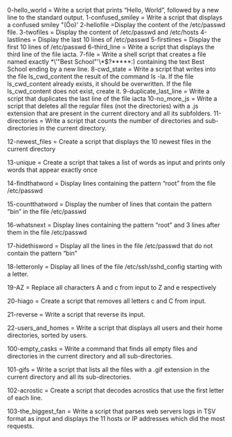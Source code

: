 0-hello_world = Write a script that prints “Hello, World”, followed by a new line to the standard output.
1-confused_smiley = Write a script that displays a confused smiley "(Ôo)'
2-hellofile =Display the content of the /etc/passwd file.
3-twofiles = Display the content of /etc/passwd and /etc/hosts
4-lastlines = Display the last 10 lines of /etc/passwd
5-firstlines = Display the first 10 lines of /etc/passwd
6-third_line = Write a script that displays the third line of the file iacta.
7-file = Write a shell script that creates a file named exactly \*\\'"Best School"\'\\*$\?\*\*\*\*\*:) containing the text Best School ending by a new line.
8-cwd_state = Write a script that writes into the file ls_cwd_content the result of the command ls -la. If the file ls_cwd_content already exists, it should be overwritten. If the file ls_cwd_content does not exist, create it.
9-duplicate_last_line = Write a script that duplicates the last line of the file iacta
10-no_more_js = Write a script that deletes all the regular files (not the directories) with a .js extension that are present in the current directory and all its subfolders.
11-directories = Write a script that counts the number of directories and sub-directories in the current directory.

12-newest_files = Create a script that displays the 10 newest files in the current directory

13-unique = Create a script that takes a list of words as input and prints only words that appear exactly once

14-findthatword = Display lines containing the pattern “root” from the file /etc/passwd

15-countthatword = Display the number of lines that contain the pattern “bin” in the file /etc/passwd

16-whatsnext = Display lines containing the pattern “root” and 3 lines after them in the file /etc/passwd

17-hidethisword = Display all the lines in the file /etc/passwd that do not contain the pattern “bin”

18-letteronly = Display all lines of the file /etc/ssh/sshd_config starting with a letter.

19-AZ = Replace all characters A and c from input to Z and e respectively

20-hiago = Create a script that removes all letters c and C from input.

21-reverse = Write a script that reverse its input.

22-users_and_homes = Write a script that displays all users and their home directories, sorted by users.

100-empty_casks = Write a command that finds all empty files and directories in the current directory and all sub-directories.

101-gifs = Write a script that lists all the files with a .gif extension in the current directory and all its sub-directories.

102-acrostic = Create a script that decodes acrostics that use the first letter of each line.

103-the_biggest_fan = Write a script that parses web servers logs in TSV format as input and displays the 11 hosts or IP addresses which did the most requests.





